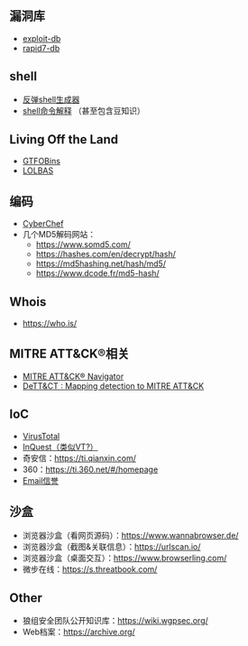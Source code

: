 ## 漏洞库
- [exploit-db](https://www.exploit-db.com/)
- [rapid7-db](https://www.rapid7.com/db/)


## shell
- [反弹shell生成器](https://www.revshells.com/)
- [shell命令解释](https://explainshell.com/) （甚至包含豆知识）


## Living Off the Land
- [GTFOBins](https://gtfobins.github.io/)
- [LOLBAS](https://lolbas-project.github.io/)

## 编码
- [CyberChef](https://gchq.github.io/CyberChef/)
- 几个MD5解码网站：
    - <https://www.somd5.com/>
    - <https://hashes.com/en/decrypt/hash/>
    - <https://md5hashing.net/hash/md5/>
    - <https://www.dcode.fr/md5-hash/>


## Whois
- <https://who.is/>


## MITRE ATT&CK®相关
- [MITRE ATT&CK® Navigator](https://mitre-attack.github.io/attack-navigator/)
- [DeTT&CT : Mapping detection to MITRE ATT&CK](https://blog.nviso.eu/2022/03/09/dettct-mapping-detection-to-mitre-attck/)


## IoC
- [VirusTotal](https://www.virustotal.com/gui/home/search/)
- [InQuest（类似VT?）](https://labs.inquest.net/)
- 奇安信：<https://ti.qianxin.com/>
- 360：<https://ti.360.net/#/homepage>
- [Email信誉](https://emailrep.io/)


## 沙盒
- 浏览器沙盒（看网页源码）：<https://www.wannabrowser.de/>
- 浏览器沙盒（截图&关联信息）：<https://urlscan.io/>
- 浏览器沙盒（桌面交互）：<https://www.browserling.com/>
- 微步在线：<https://s.threatbook.com/>


## Other
- 狼组安全团队公开知识库：<https://wiki.wgpsec.org/>
- Web档案：<https://archive.org/>
